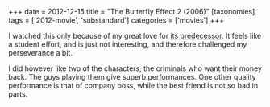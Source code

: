 +++
date = 2012-12-15
title = "The Butterfly Effect 2 (2006)"
[taxonomies]
tags = ['2012-movie', 'substandard']
categories = ['movies']
+++

I watched this only because of my great love for [its predecessor]. It
feels like a student effort, and is just not interesting, and therefore
challenged my perseverance a bit.

I did however like two of the characters, the criminals who want their
money back. The guys playing them give superb performances. One other
quality performance is that of company boss, while the best friend is
not so bad in parts.

  [its predecessor]: @/the-butterfly-effect-2004.md
